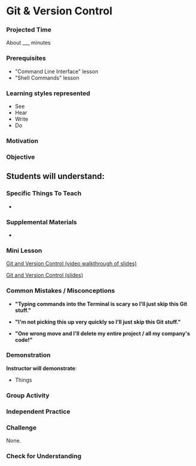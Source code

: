 # Git & Version Control

### Projected Time
About ___ minutes

### Prerequisites
- "Command Line Interface" lesson
- "Shell Commands" lesson

### Learning styles represented
- See
- Hear
- Write
- Do

### Motivation


### Objective
**Students will understand**:
- 

### Specific Things To Teach
- 

### Supplemental Materials

- []()

### Mini Lesson

[Git and Version Control (video walkthrough of slides)]()

[Git and Version Control (slides)](https://docs.google.com/presentation/d/1znMOomkIkAkFKIz2e6t5tLpyzObKqOwfd90fsixSiec/edit?usp=sharing)


### Common Mistakes / Misconceptions

- **"Typing commands into the Terminal is scary so I'll just skip this Git stuff."**

- **"I'm not picking this up very quickly so I'll just skip this Git stuff."**

- **"One wrong move and I'll delete my entire project / all my company's code!"**

### Demonstration
**Instructor will demonstrate**:
- Things

### Group Activity




### Independent Practice




### Challenge

None.

### Check for Understanding

